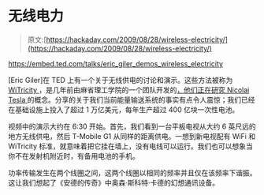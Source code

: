 # 无线电力

> 原文:[https://hackaday.com/2009/08/28/wireless-electricity/](https://hackaday.com/2009/08/28/wireless-electricity/)

<https://embed.ted.com/talks/eric_giler_demos_wireless_electricity>

<p>[Eric Giler]在 TED 上有一个关于无线供电的讨论和演示。这些方法被称为<a href="http://en.wikipedia.org/wiki/Witricity" target="_blank"> WiTricity </a>，是几年前由麻省理工学院的一个团队开发的<a href="http://news.bbc.co.uk/2/hi/technology/6129460.stm" target="_blank">，他们正在研究</a><a href="http://en.wikipedia.org/wiki/Nikola_Tesla" target="_blank"> Nicolai Tesla </a>的概念。分享的关于我们当前能量输送系统的事实有点令人震惊；我们已经在基础设施上投入了超过 1 万亿美元，每年生产超过 400 亿块一次性电池。</p> <p>视频中的演示大约在 6:30 开始。首先，我们看到一台平板电视从大约 6 英尺远的地方无线供电，然后 T-Mobile G1 从同样的距离供电。一想到新电视配有 WiFi 和 WiTricity 标准，就意味着把它挂在墙上，没有电线可以运行。我们也可以想象当你不在发射机附近时，有备用电池的手机。</p> <p>功率传输发生在两个线圈之间，这两个线圈以相同的频率并且仅在该频率下谐振。这让我们想起了《安德的传奇》中奥森·斯科特·卡德的幻想通讯设备。</p> </body> </html>